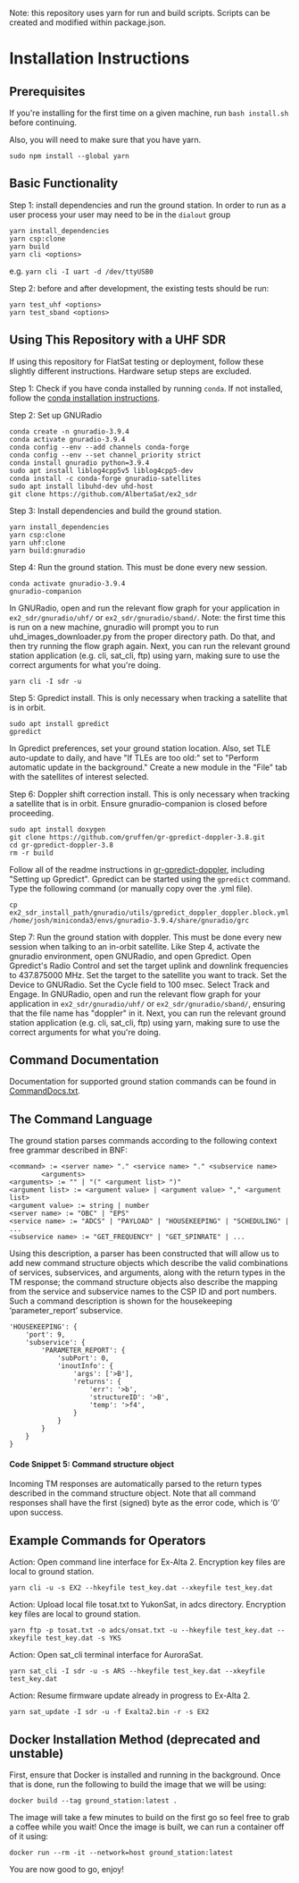 Note: this repository uses yarn for run and build scripts. Scripts can be created and modified within package.json.

# Installation Instructions

## Prerequisites

If you're installing for the first time on a given machine, run `bash install.sh` before continuing.

Also, you will need to make sure that you have yarn.

```
sudo npm install --global yarn
```

## Basic Functionality

Step 1: install dependencies and run the ground station. In order to run as a user process your user may need to be in the `dialout` group

```
yarn install_dependencies
yarn csp:clone
yarn build
yarn cli <options>
```

e.g. `yarn cli -I uart -d /dev/ttyUSB0`

Step 2: before and after development, the existing tests should be run:

```
yarn test_uhf <options>
yarn test_sband <options>
```

## Using This Repository with a UHF SDR

If using this repository for FlatSat testing or deployment, follow these slightly different instructions. Hardware setup steps are excluded.

Step 1: Check if you have conda installed by running `conda`. If not installed, follow the [conda installation instructions](https://docs.conda.io/projects/conda/en/latest/user-guide/install/index.html#installing-conda-on-a-system-that-has-other-python-installations-or-packages).

Step 2: Set up GNURadio

```
conda create -n gnuradio-3.9.4
conda activate gnuradio-3.9.4
conda config --env --add channels conda-forge
conda config --env --set channel_priority strict
conda install gnuradio python=3.9.4
sudo apt install liblog4cpp5v5 liblog4cpp5-dev
conda install -c conda-forge gnuradio-satellites
sudo apt install libuhd-dev uhd-host
git clone https://github.com/AlbertaSat/ex2_sdr
```

Step 3: Install dependencies and build the ground station.

```
yarn install_dependencies
yarn csp:clone
yarn uhf:clone
yarn build:gnuradio
```

Step 4: Run the ground station. This must be done every new session.
```
conda activate gnuradio-3.9.4
gnuradio-companion
```
In GNURadio, open and run the relevant flow graph for your application in `ex2_sdr/gnuradio/uhf/` or  `ex2_sdr/gnuradio/sband/`. Note: the first time this is run on a new machine, gnuradio will prompt you to run uhd_images_downloader.py from the proper directory path. Do that, and then try running the flow graph again. Next, you can run the relevant ground station application (e.g. cli, sat_cli, ftp) using yarn, making sure to use the correct arguments for what you're doing.
```
yarn cli -I sdr -u
```
Step 5: Gpredict install. This is only necessary when tracking a satellite that is in orbit.

```
sudo apt install gpredict
gpredict
```
In Gpredict preferences, set your ground station location. Also, set TLE auto-update to daily, and have "If TLEs are too old:" set to "Perform automatic update in the background." Create a new module in the "File" tab with the satellites of interest selected.

Step 6: Doppler shift correction install. This is only necessary when tracking a satellite that is in orbit. Ensure gnuradio-companion is closed before proceeding.

```
sudo apt install doxygen
git clone https://github.com/gruffen/gr-gpredict-doppler-3.8.git
cd gr-gpredict-doppler-3.8
rm -r build
```
Follow all of the readme instructions in [gr-gpredict-doppler](https://github.com/wnagele/gr-gpredict-doppler), including "Setting up Gpredict". Gpredict can be started using the `gpredict` command. Type the following command (or manually copy over the .yml file).
```
cp ex2_sdr_install_path/gnuradio/utils/gpredict_doppler_doppler.block.yml /home/josh/miniconda3/envs/gnuradio-3.9.4/share/gnuradio/grc
```
Step 7: Run the ground station with doppler. This must be done every new session when talking to an in-orbit satellite.
Like Step 4, activate the gnuradio environment, open GNURadio, and open Gpredict. Open Gpredict's Radio Control and set the target uplink and downlink frequencies to 437.875000 MHz. Set the target to the satellite you want to track. Set the Device to GNURadio. Set the Cycle field to 100 msec. Select Track and Engage. In GNURadio, open and run the relevant flow graph for your application in `ex2_sdr/gnuradio/uhf/` or  `ex2_sdr/gnuradio/sband/`, ensuring that the file name has "doppler" in it. Next, you can run the relevant ground station application (e.g. cli, sat_cli, ftp) using yarn, making sure to use the correct arguments for what you're doing.

## Command Documentation
Documentation for supported ground station commands can be found in [CommandDocs.txt](https://github.com/AlbertaSat/ex2_ground_station_software/blob/update-readme/CommandDocs.txt).

## The Command Language

The ground station parses commands according to the following context free grammar described in BNF:

    <command> := <server name> "." <service name> "." <subservice name>
            <arguments>
    <arguments> := "" | "(" <argument list> ")"
    <argument list> := <argument value> | <argument value> "," <argument list>
    <argument value> := string | number
    <server name> := "OBC" | "EPS"
    <service name> := "ADCS" | "PAYLOAD" | "HOUSEKEEPING" | "SCHEDULING" | ...
    <subservice name> := "GET_FREQUENCY" | "GET_SPINRATE" | ...


Using this description, a parser has been constructed that will allow us to add new command structure objects which describe the valid combinations of services, subservices, and arguments, along with the return types in the TM response; the command structure objects also describe the mapping from the service and subservice names to the CSP ID and port numbers. Such a command description is shown for the housekeeping ‘parameter_report’ subservice.

```
'HOUSEKEEPING': {
    'port': 9,
    'subservice': {
        'PARAMETER_REPORT': {
            'subPort': 0,
            'inoutInfo': {
                'args': ['>B'],
                'returns': {
                    'err': '>b',
                    'structureID': '>B',
                    'temp': '>f4',
                }
            }
        }
    }
}
```

#### Code Snippet 5: Command structure object
Incoming TM responses are automatically parsed to the return types described in the command structure object. Note that all command responses shall have the first (signed) byte as the error code, which is ‘0’ upon success.

## Example Commands for Operators

Action: Open command line interface for Ex-Alta 2. Encryption key files are local to ground station.
```
yarn cli -u -s EX2 --hkeyfile test_key.dat --xkeyfile test_key.dat
```

Action: Upload local file tosat.txt to YukonSat, in adcs directory. Encryption key files are local to ground station.
```
yarn ftp -p tosat.txt -o adcs/onsat.txt -u --hkeyfile test_key.dat --xkeyfile test_key.dat -s YKS
```

Action: Open sat_cli terminal interface for AuroraSat.
```
yarn sat_cli -I sdr -u -s ARS --hkeyfile test_key.dat --xkeyfile test_key.dat
```
Action: Resume firmware update already in progress to Ex-Alta 2.
```
yarn sat_update -I sdr -u -f Exalta2.bin -r -s EX2
```

## Docker Installation Method (deprecated and unstable)

First, ensure that Docker is installed and running in the background. Once that is done, run the following to build the image that we will be using:

```
docker build --tag ground_station:latest .
```

The image will take a few minutes to build on the first go so feel free to grab a coffee while you wait! Once the image is built, we can run a container off of it using:

```
docker run --rm -it --network=host ground_station:latest
```

You are now good to go, enjoy!
